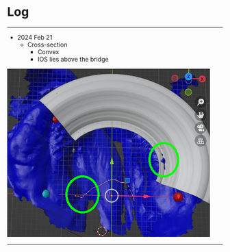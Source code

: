 # Log

---

* 2024 Feb 21
  * Cross-section
    * Convex
    * IOS lies above the bridge  

![Problem](https://github.com/tatpongkatanyukul/iDNAM/blob/main/Log/probXSect1_annotated.png)

---
